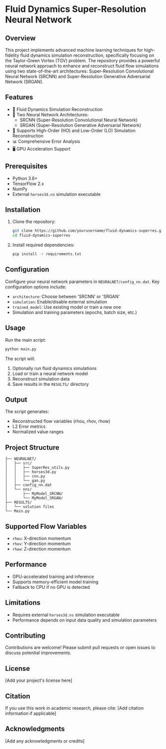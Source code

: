 # Fluid Dynamics Super-Resolution Neural Network

## Overview

This project implements advanced machine learning techniques for high-fidelity fluid dynamics simulation reconstruction, specifically focusing on the Taylor-Green Vortex (TGV) problem. The repository provides a powerful neural network approach to enhance and reconstruct fluid flow simulations using two state-of-the-art architectures: Super-Resolution Convolutional Neural Network (SRCNN) and Super-Resolution Generative Adversarial Network (SRGAN).

## Features

- 🌊 Fluid Dynamics Simulation Reconstruction
- 🧠 Two Neural Network Architectures:
  - SRCNN (Super-Resolution Convolutional Neural Network)
  - SRGAN (Super-Resolution Generative Adversarial Network)
- 🔬 Supports High-Order (HO) and Low-Order (LO) Simulation Reconstruction
- 📊 Comprehensive Error Analysis
- 🖥️ GPU Acceleration Support

## Prerequisites

- Python 3.8+
- TensorFlow 2.x
- NumPy
- External `horses3d.ns` simulation executable

## Installation

1. Clone the repository:
   ```bash
   git clone https://github.com/yourusername/fluid-dynamics-superres.git
   cd fluid-dynamics-superres
   ```

2. Install required dependencies:
   ```bash
   pip install -r requirements.txt
   ```

## Configuration

Configure your neural network parameters in `NEURALNET/config_nn.dat`. Key configuration options include:

- `architecture`: Choose between 'SRCNN' or 'SRGAN'
- `simulation`: Enable/disable external simulation
- `trained_model`: Use existing model or train a new one
- Simulation and training parameters (epochs, batch size, etc.)

## Usage

Run the main script:

```bash
python main.py
```

The script will:
1. Optionally run fluid dynamics simulations
2. Load or train a neural network model
3. Reconstruct simulation data
4. Save results in the `RESULTS/` directory

## Output

The script generates:
- Reconstructed flow variables (rhou, rhov, rhow)
- L2 Error metrics
- Normalized value ranges

## Project Structure

```
├── NEURALNET/
│   ├── src/
│   │   ├── SuperRes_utils.py
│   │   ├── horses3d.py
│   │   ├── cnn.py
│   │   └── gan.py
│   ├── config_nn.dat
│   └── nns/
│       ├── MyModel_SRCNN/
│       └── MyModel_SRGAN/
├── RESULTS/
│   └── solution files
└── Main.py
```

## Supported Flow Variables

- `rhou`: X-direction momentum
- `rhov`: Y-direction momentum
- `rhow`: Z-direction momentum

## Performance

- GPU-accelerated training and inference
- Supports memory-efficient model training
- Fallback to CPU if no GPU is detected

## Limitations

- Requires external `horses3d.ns` simulation executable
- Performance depends on input data quality and simulation parameters

## Contributing

Contributions are welcome! Please submit pull requests or open issues to discuss potential improvements.

## License

[Add your project's license here]

## Citation

If you use this work in academic research, please cite:
[Add citation information if applicable]

## Acknowledgments

[Add any acknowledgments or credits]

   


